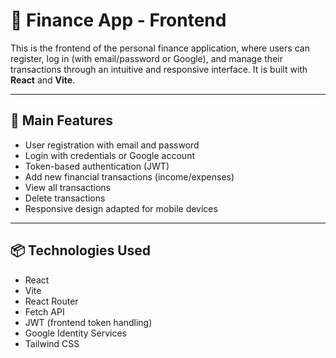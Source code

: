 # 💸 Finance App - Frontend

This is the frontend of the personal finance application, where users can register, log in (with email/password or Google), and manage their transactions through an intuitive and responsive interface. It is built with **React** and **Vite**.

---

## 🚀 Main Features

- User registration with email and password
- Login with credentials or Google account
- Token-based authentication (JWT)
- Add new financial transactions (income/expenses)
- View all transactions
- Delete transactions
- Responsive design adapted for mobile devices

---

## 📦 Technologies Used

- React
- Vite
- React Router
- Fetch API
- JWT (frontend token handling)
- Google Identity Services
- Tailwind CSS
